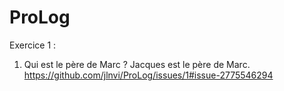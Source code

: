 # ProLog

Exercice 1 :

1. Qui est le père de Marc ? Jacques est le père de Marc.
https://github.com/jlnvi/ProLog/issues/1#issue-2775546294
